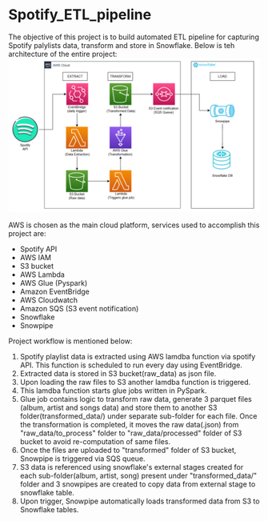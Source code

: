 # Spotify_ETL_pipeline

The objective of this project is to build automated ETL pipeline for capturing Spotify palylists data, transform and store in Snowflake.
Below is teh architecture of the entire project:
![alt text](https://github.com/Chaithra8/Spotify_ETL_pipeline/blob/main/Spotify_ETL_Architecture.png)

AWS is chosen as the main cloud platform, services used to accomplish this project are:
  - Spotify API
  - AWS IAM
  - S3 bucket
  - AWS Lambda
  - AWS Glue (Pyspark)
  - Amazon EventBridge
  - AWS Cloudwatch
  - Amazon SQS (S3 event notification)
  - Snowflake
  - Snowpipe

Project workflow is mentioned below:
1. Spotify playlist data is extracted using AWS lamdba function via spotify API. This function is scheduled to run every day using EventBridge.
2. Extracted data is stored in S3 bucket(raw_data) as json file.
3. Upon loading the raw files to S3 another lamdba function is triggered.
4. This lamdba function starts glue jobs written in PySpark.
5. Glue job contains logic to transform raw data, generate 3 parquet files (album, artist and songs data) and store them to another S3 folder(transformed_data/) under separate sub-folder for each file. Once the transformation is completed, it moves the raw data(.json) from "raw_data/to_process" folder to "raw_data/processed" folder of S3 bucket to avoid re-computation of same files.
6. Once the files are uploaded to "transformed" folder of S3 bucket, Snowpipe is triggered via SQS queue.
7. S3 data is referenced using snowflake's external stages created for each sub-folder(album, artist, song) present under "transformed_data/" folder and 3 snowpipes are created to copy data from external stage to snowflake table.
9. Upon trigger, Snowpipe automatically loads transformed data from S3 to Snowflake tables. 
